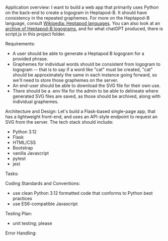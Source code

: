 Application overview:
I want to build a web app that primarily uses Python on the back-end to create a logogram in Heptapod-B.  It should have consistency in the repeated graphemes.  For more on the Heptapod-B language, consult [Wikipedia: Heptapod languages](https://en.wikipedia.org/wiki/Heptapod_languages).  You can also look at an [archive of Heptapod-B logograms](https://github.com/WolframResearch/Arrival-Movie-Live-Coding/tree/master/ScriptLogoJpegs), and for what chatGPT produced, there is script.js in this project folder.

Requirements:
* A user should be able to generate a Heptapod B logogram for a provided phrase.
* Graphemes for individual words should be consistent from logogram to logogram -- that is to say if a word like "cat" must be created, "cat" should be approximately the same in each instance going forward, so we'll need to store those graphemes on the server.
* An end-user should be able to download the SVG file for their own use.
* There should be a .env file for the admin to be able to delineate where generated SVG files are saved, as those should be archived, along with individual graphemes.

Architecture and Design:
Let's build a Flask-based single-page app, that has a lightweight front-end, and uses an API-style endpoint to request an SVG from the server.  The tech stack should include:
* Python 3.12
* Flask
* HTML/CSS
* Bootstrap
* vanilla Javascript
* pytest
* jest

Tasks:

Coding Standards and Conventions:
* use clean Python 3.12 formatted code that conforms to Python best practices
* use ES6-compatible Javascript

Testing Plan:
* unit testing; please 

Error Handling: